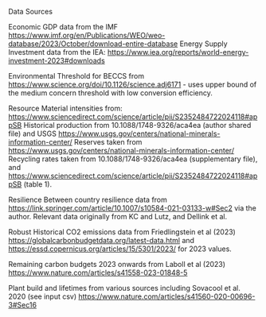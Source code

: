 Data Sources

Economic
GDP data from the IMF https://www.imf.org/en/Publications/WEO/weo-database/2023/October/download-entire-database
Energy Supply Investment data from the IEA: https://www.iea.org/reports/world-energy-investment-2023#downloads

Environmental
Threshold for BECCS  from https://www.science.org/doi/10.1126/science.adj6171 - uses upper bound of the medium concern threshold with low conversion efficiency. 

Resource
Material intensities from: https://www.sciencedirect.com/science/article/pii/S2352484722024118#appSB
Historical production from 10.1088/1748-9326/aca4ea (author shared file) and USGS https://www.usgs.gov/centers/national-minerals-information-center/
Reserves taken from https://www.usgs.gov/centers/national-minerals-information-center/
Recycling rates taken from 10.1088/1748-9326/aca4ea (supplementary file), and https://www.sciencedirect.com/science/article/pii/S2352484722024118#appSB (table 1).

Resilience
Between country resilience data from https://link.springer.com/article/10.1007/s10584-021-03133-w#Sec2 via the author. Relevant data originally from KC and Lutz, and Dellink et al.

Robust
Historical CO2 emissions data from Friedlingstein et al (2023) https://globalcarbonbudgetdata.org/latest-data.html and https://essd.copernicus.org/articles/15/5301/2023/ for 2023 values.

Remaining carbon budgets 2023 onwards from Laboll et al (2023) https://www.nature.com/articles/s41558-023-01848-5

Plant build and lifetimes from various sources including Sovacool et al. 2020 (see input csv) https://www.nature.com/articles/s41560-020-00696-3#Sec16

 

